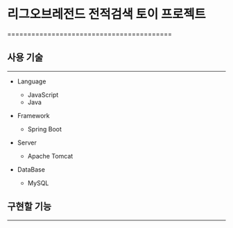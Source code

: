 # 리그오브레전드 전적검색 토이 프로젝트
=========================================


## 사용 기술
--------------

- Language
  - JavaScript
  - Java
  
- Framework
  - Spring Boot
 
  
- Server
  - Apache Tomcat

- DataBase
  - MySQL

## 구현할 기능
--------------





